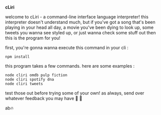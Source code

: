 **cLiri**

welcome to cLiri - a command-line interface language interpreter! this interpreter doesn't understand much, but if you've got a song that's been playing in your head all day, a movie you've been dying to look up, some tweets you wanna see styled up, or just wanna check some stuff out then this is the program for you!


first, you're gonna wanna execute this command in your cli :

```
npm install
```

this program takes a few commands. here are some examples :

```
node cliri omdb pulp fiction
node cliri spotify dna
node cliri tweets
```

test those out before trying some of your own!
as always, send over whatever feedback you may have 🤜  🤛  

ab🔥